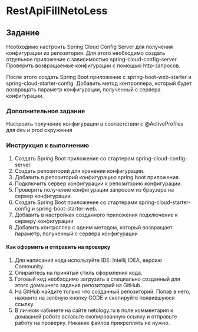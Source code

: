 # RestApiFillNetoLess
## Задание
Необходимо настроить Spring Cloud Config Server для получения конфигурации из репозитория. Для этого необходимо создать отдельное приложение с зависимостью spring-cloud-config-server. Проверить возвращаемые конфигурации с помощью http-запросов.

После этого создать Spring Boot приложение с spring-boot-web-starter и spring-cloud-starter-config. Добавить метод контроллера, который будет возвращать параметр конфигурации, полученный с сервера конфигурации.

### Дополнительное задание
Настроить получение конфигурации в соответствии с @ActiveProfiles для dev и prod окружения

### Инструкция к выполнению
1. Создать Spring Boot приложение со стартером spring-cloud-config-server.
2. Создать репозиторий для хранения конфигурации.
3. Добавить в репозиторий конфигурацию spring boot приложения.
4. Подключить сервер конфигурации к репозиторию конфигурации.
5. Проверить получение конфигурации запросом из браузера на сервер конфигурации.
6. Создать Spring Boot приложение со стартерами spring-cloud-starter-config и spring-boot-starter-web.
7. Добавить в настройках созданного приложения подключение к серверу конфигурации
8. Добавить контроллер с одним методом, который возвращает параметр, полученный с сервера конфигурации
#### Как оформить и отправить на проверку
1. Для написания кода используйте IDE: Intellij IDEA, версию Community.
2. Опирайтесь на принятый стиль оформления кода.
3. Готовый код необходимо загрузить в специально созданный для этого домашнего задания репозиторий на GitHub.
4. На GitHub найдите только что созданный репозиторий. Попав в него, нажмите на зелёную кнопку CODE и скопируйте появившуюся ссылку.
5. В личном кабинете на сайте netology.ru в поле комментария к домашней работе вставьте скопированную ссылку и отправьте работу на проверку.
Никаких файлов прикреплять не нужно.
